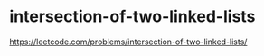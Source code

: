# intersection-of-two-linked-lists

https://leetcode.com/problems/intersection-of-two-linked-lists/
